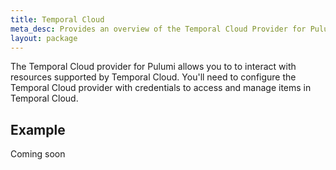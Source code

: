```yaml
---
title: Temporal Cloud
meta_desc: Provides an overview of the Temporal Cloud Provider for Pulumi.
layout: package
---
```


The Temporal Cloud provider for Pulumi allows you to to interact with resources supported by Temporal Cloud.
You'll need to configure the Temporal Cloud provider with credentials to access and manage items in Temporal Cloud.

## Example

Coming soon
